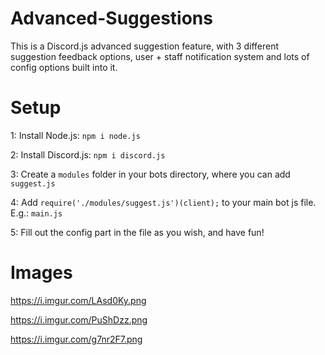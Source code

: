# Advanced-Suggestions
This is a Discord.js advanced suggestion feature, with 3 different suggestion feedback options, user + staff notification system and lots of config options built into it.

# Setup
1: Install Node.js: `npm i node.js`

2: Install Discord.js: `npm i discord.js`

3: Create a `modules` folder in your bots directory, where you can add `suggest.js`

4: Add `require('./modules/suggest.js')(client);` to your main bot js file. E.g.: `main.js`

5: Fill out the config part in the file as you wish, and have fun!

# Images

https://i.imgur.com/LAsd0Ky.png

https://i.imgur.com/PuShDzz.png

https://i.imgur.com/g7nr2F7.png